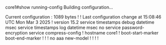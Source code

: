 core1#show running-config
Building configuration...

Current configuration : 1089 bytes
!
! Last configuration change at 15:08:46 UTC Mon Mar 3 2025
!
version 15.2
service timestamps debug datetime msec
service timestamps log datetime msec
no service password-encryption
service compress-config
!
hostname core1
!
boot-start-marker
boot-end-marker
!
!
!
no aaa new-model
!
!
!
!